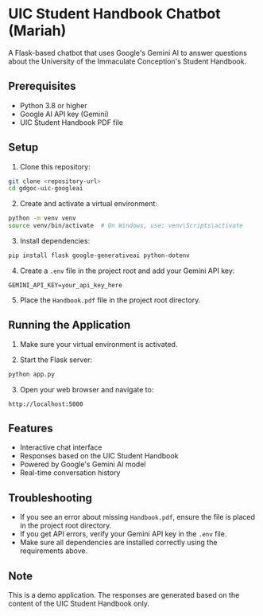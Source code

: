 # UIC Student Handbook Chatbot (Mariah)

A Flask-based chatbot that uses Google's Gemini AI to answer questions about the University of the Immaculate Conception's Student Handbook.

## Prerequisites

- Python 3.8 or higher
- Google AI API key (Gemini)
- UIC Student Handbook PDF file

## Setup

1. Clone this repository:
```bash
git clone <repository-url>
cd gdgoc-uic-googleai
```

2. Create and activate a virtual environment:
```bash
python -m venv venv
source venv/bin/activate  # On Windows, use: venv\Scripts\activate
```

3. Install dependencies:
```bash
pip install flask google-generativeai python-dotenv
```

4. Create a `.env` file in the project root and add your Gemini API key:
```
GEMINI_API_KEY=your_api_key_here
```

5. Place the `Handbook.pdf` file in the project root directory.

## Running the Application

1. Make sure your virtual environment is activated.

2. Start the Flask server:
```bash
python app.py
```

3. Open your web browser and navigate to:
```
http://localhost:5000
```

## Features

- Interactive chat interface
- Responses based on the UIC Student Handbook
- Powered by Google's Gemini AI model
- Real-time conversation history

## Troubleshooting

- If you see an error about missing `Handbook.pdf`, ensure the file is placed in the project root directory.
- If you get API errors, verify your Gemini API key in the `.env` file.
- Make sure all dependencies are installed correctly using the requirements above.

## Note

This is a demo application. The responses are generated based on the content of the UIC Student Handbook only.

